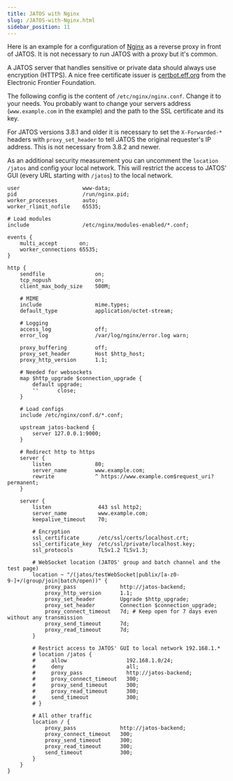 ```yaml
---
title: JATOS with Nginx
slug: /JATOS-with-Nginx.html
sidebar_position: 11
---
```


Here is an example for a configuration of [Nginx](https://www.nginx.com/) as a reverse proxy in front of JATOS. It is not necessary to run JATOS with a proxy but it's common.

A JATOS server that handles sensitive or private data should always use encryption (HTTPS). A nice free certificate issuer is [certbot.eff.org](https://certbot.eff.org/) from the Electronic Frontier Foundation.

The following config is the content of `/etc/nginx/nginx.conf`. Change it to your needs. You probably want to change your servers address (`www.example.com` in the example) and the path to the SSL certificate and its key.

For JATOS versions 3.8.1 and older it is necessary to set the `X-Forwarded-*` headers with `proxy_set_header` to tell JATOS the original requester's IP address. This is not necessary from 3.8.2 and newer.

As an additional security measurement you can uncomment the `location /jatos` and config your local network. This will restrict the access to JATOS' GUI (every URL starting with `/jatos`) to the local network.

~~~ shell
user                    www-data;
pid                     /run/nginx.pid;
worker_processes        auto;
worker_rlimit_nofile    65535;

# Load modules
include                 /etc/nginx/modules-enabled/*.conf;

events {
    multi_accept       on;
    worker_connections 65535;
}

http {
    sendfile                on;
    tcp_nopush              on;
    client_max_body_size    500M;

    # MIME
    include                 mime.types;
    default_type            application/octet-stream;

    # Logging
    access_log              off;
    error_log               /var/log/nginx/error.log warn;

    proxy_buffering         off;
    proxy_set_header        Host $http_host;
    proxy_http_version      1.1;

    # Needed for websockets
    map $http_upgrade $connection_upgrade {
        default upgrade;
        ''      close;
    }

    # Load configs
    include /etc/nginx/conf.d/*.conf;

    upstream jatos-backend {
        server 127.0.0.1:9000;
    }

    # Redirect http to https
    server {
        listen              80;
        server_name         www.example.com;
        rewrite             ^ https://www.example.com$request_uri? permanent;
    }

    server {
        listen               443 ssl http2;
        server_name          www.example.com;
        keepalive_timeout    70;

        # Encryption
        ssl_certificate      /etc/ssl/certs/localhost.crt;
        ssl_certificate_key  /etc/ssl/private/localhost.key;
        ssl_protocols        TLSv1.2 TLSv1.3;

        # WebSocket location (JATOS' group and batch channel and the test page)
        location ~ "/(jatos/testWebSocket|publix/[a-z0-9-]+/(group/join|batch/open))" {
            proxy_pass              http://jatos-backend;
            proxy_http_version      1.1;
            proxy_set_header        Upgrade $http_upgrade;
            proxy_set_header        Connection $connection_upgrade;
            proxy_connect_timeout   7d; # Keep open for 7 days even without any transmission
            proxy_send_timeout      7d;
            proxy_read_timeout      7d;
        }

        # Restrict access to JATOS' GUI to local network 192.168.1.*
        # location /jatos {
        #     allow                   192.168.1.0/24;
        #     deny                    all;
        #     proxy_pass              http://jatos-backend;
        #     proxy_connect_timeout   300;
        #     proxy_send_timeout      300;
        #     proxy_read_timeout      300;
        #     send_timeout            300;
        # }

        # All other traffic
        location / {
            proxy_pass              http://jatos-backend;
            proxy_connect_timeout   300;
            proxy_send_timeout      300;
            proxy_read_timeout      300;
            send_timeout            300;
        }
    }
}
~~~
